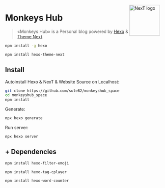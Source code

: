 <a title="Monkeys Hub Blog" href="https://monkeyshub.space"><img align="right" alt="NexT logo" width="100" height="100" src="https://monkeyshub.space/images/logo.svg"></a>

# Monkeys Hub

> «Monkeys Hub» is a Personal blog powered by [Hexo](https://hexo.io) & [Theme Next](https://github.com/next-theme/theme-next/).

```bash
npm install -g hexo
```
```bash
npm install hexo-theme-next
```

## Install

Autoinstall Hexo & NexT & Website Source on Localhost:

```bash
git clone https://github.com/sule82/monkeyshub_space
cd monkeyshub_space
npm install
```

Generate:

```bash
npx hexo generate
```

Run server:

```bash
npx hexo server
```

## + Dependencies

```bash
npm install hexo-filter-emoji
```

```bash
npm install hexo-tag-cplayer
```

```bash
npm install hexo-word-counter
```
